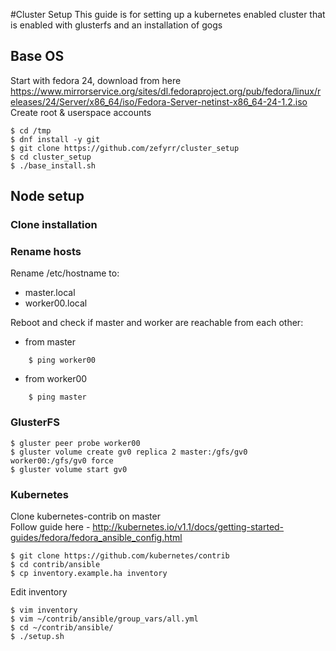 #Cluster Setup
This guide is for setting up a kubernetes enabled cluster that is enabled with glusterfs and an installation of gogs

## Base OS

Start with fedora 24, download from here https://www.mirrorservice.org/sites/dl.fedoraproject.org/pub/fedora/linux/releases/24/Server/x86_64/iso/Fedora-Server-netinst-x86_64-24-1.2.iso
Create root & userspace accounts

    $ cd /tmp
    $ dnf install -y git
    $ git clone https://github.com/zefyrr/cluster_setup
    $ cd cluster_setup
    $ ./base_install.sh


## Node setup
### Clone installation
### Rename hosts
Rename /etc/hostname to:
* master.local
* worker00.local

Reboot and check if master and worker are reachable from each other:
* from master
```
    $ ping worker00
```
* from worker00
```
    $ ping master
```

### GlusterFS

    $ gluster peer probe worker00
    $ gluster volume create gv0 replica 2 master:/gfs/gv0 worker00:/gfs/gv0 force
    $ gluster volume start gv0

### Kubernetes
Clone kubernetes-contrib on master  
Follow guide here - http://kubernetes.io/v1.1/docs/getting-started-guides/fedora/fedora_ansible_config.html

    $ git clone https://github.com/kubernetes/contrib
    $ cd contrib/ansible
    $ cp inventory.example.ha inventory
    
Edit inventory  

    $ vim inventory
    $ vim ~/contrib/ansible/group_vars/all.yml
    $ cd ~/contrib/ansible/
    $ ./setup.sh
  

